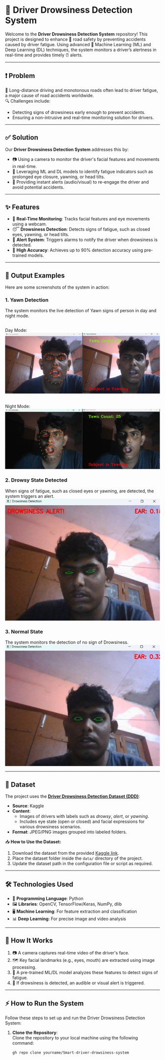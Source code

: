 # 🚗 Driver Drowsiness Detection System

Welcome to the **Driver Drowsiness Detection System** repository! This project is designed to enhance 🚦 road safety by preventing accidents caused by driver fatigue. Using advanced 🧠 Machine Learning (ML) and Deep Learning (DL) techniques, the system monitors a driver’s alertness in real-time and provides timely ⏰ alerts.

---

## ❗ Problem

🚙 Long-distance driving and monotonous roads often lead to driver fatigue, a major cause of road accidents worldwide.  
🔍 Challenges include:  
- Detecting signs of drowsiness early enough to prevent accidents.  
- Ensuring a non-intrusive and real-time monitoring solution for drivers.

---

## ✅ Solution

Our **Driver Drowsiness Detection System** addresses this by:  
- 📷 Using a camera to monitor the driver's facial features and movements in real-time.  
- 🤖 Leveraging ML and DL models to identify fatigue indicators such as prolonged eye closure, yawning, or head tilts.  
- 🔔 Providing instant alerts (audio/visual) to re-engage the driver and avoid potential accidents.

---

## ✨ Features

- 🎥 **Real-Time Monitoring**: Tracks facial features and eye movements using a webcam.  
- 😴 **Drowsiness Detection**: Detects signs of fatigue, such as closed eyes, yawning, or head tilts.  
- 🔔 **Alert System**: Triggers alarms to notify the driver when drowsiness is detected.  
- 🎯 **High Accuracy**: Achieves up to 90% detection accuracy using pre-trained models.

---

## 📸 Output Examples

Here are some screenshots of the system in action:

### 1. **Yawn Detection**  
The system monitors the live detection of Yawn signs of person in day and night mode.
##
Day Mode:
![Day Mode](output_1.png)
##
Night Mode:
![Night Mode](output_2.png)

### 2. **Drowsy State Detected**  
When signs of fatigue, such as closed eyes or yawning, are detected, the system triggers an alert.  
![Drowsy State Detected](output_4.png)

### 3. **Normal State**  
The system monitors the detection of no sign of Drowsiness.  
![Normal State](output_3.png)

---

## 📂 Dataset

The project uses the **[Driver Drowsiness Detection Dataset (DDD)](https://www.kaggle.com/datasets/sergiomoraes/driver-drowsiness-detection-dataset)**:  
- **Source**: Kaggle  
- **Content**:  
  - Images of drivers with labels such as *drowsy*, *alert*, or *yawning*.  
  - Includes eye state (open or closed) and facial expressions for various drowsiness scenarios.  
- **Format**: JPEG/PNG images grouped into labeled folders.

📥 **How to Use the Dataset:**  
1. Download the dataset from the provided [Kaggle link](https://www.kaggle.com/datasets/sergiomoraes/driver-drowsiness-detection-dataset).  
2. Place the dataset folder inside the `data/` directory of the project.  
3. Update the dataset path in the configuration file or script as required.

---

## 🛠️ Technologies Used

- 🐍 **Programming Language**: Python  
- 🖼️ **Libraries**: OpenCV, TensorFlow/Keras, NumPy, dlib  
- 🖥️ **Machine Learning**: For feature extraction and classification  
- 📊 **Deep Learning**: For precise image and video analysis

---

## 🚀 How It Works

1. 📷 A camera captures real-time video of the driver's face.  
2. 🗺️ Key facial landmarks (e.g., eyes, mouth) are extracted using image processing.  
3. 🤖 A pre-trained ML/DL model analyzes these features to detect signs of fatigue.  
4. 📢 If drowsiness is detected, an audible or visual alert is triggered.

---

## ⚡ How to Run the System

Follow these steps to set up and run the Driver Drowsiness Detection System:

1. **Clone the Repository**:  
   Clone the repository to your local machine using the following command:  
   ```bash  
   gh repo clone yourname/Smart-driver-drowsiness-system
